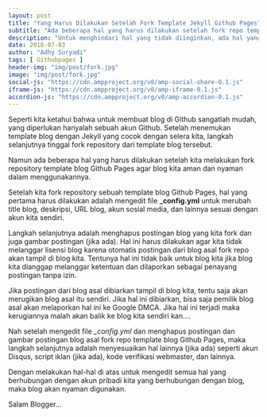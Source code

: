 ```yaml
---
layout: post
title: "Yang Harus Dilakukan Setelah Fork Template Jekyll Github Pages"
subtitle: "Ada beberapa hal yang harus dilakukan setelah fork repo template blog Jekyll."
description: "Untuk menghindari hal yang tidak diinginkan, ada hal yang harus dilakukan setelah fork repo template blog Jekyll."
date: 2016-07-03
author: "Adhy Suryadi"
tags: [ Githubpages ]
header-img: "img/post/fork.jpg"
image: "img/post/fork.jpg"
social-js: "https://cdn.ampproject.org/v0/amp-social-share-0.1.js"
iframe-js: "https://cdn.ampproject.org/v0/amp-iframe-0.1.js"
accordion-js: "https://cdn.ampproject.org/v0/amp-accordion-0.1.js"
---
```


Seperti kita ketahui bahwa untuk membuat blog di Github sangatlah mudah, yang diperlukan hanyalah sebuah akun Github. Setelah menemukan template blog dengan Jekyll yang cocok dengan selera kita, langkah selanjutnya tinggal fork repository dari template blog tersebut.

Namun ada beberapa hal yang harus dilakukan setelah kita melakukan fork repository template blog Github Pages agar blog kita aman dan nyaman dalam menggunakannya.

Setelah kita fork repository sebuah template blog Github Pages, hal yang pertama harus dilakukan adalah mengedit file **_config.yml** untuk merubah title blog, deskripsi, URL blog, akun sosial media, dan lainnya sesuai dengan akun kita sendiri.

Langkah selanjutnya adalah menghapus postingan blog yang kita fork dan juga gambar postingan (jika ada). Hal ini harus dilakukan agar kita tidak melanggar lisensi blog karena otomatis postingan dari blog asal fork repo akan tampil di blog kita. Tentunya hal ini tidak baik untuk blog kita jika blog kita dianggap melanggar ketentuan dan dilaporkan sebagai penayang postingan tanpa izin.

Jika postingan dari blog asal dibiarkan tampil di blog kita, tentu saja akan merugikan blog asal itu sendiri. Jika hal ini dibiarkan, bisa saja pemilik blog asal akan melaporkan hal ini ke Google DMCA. Jika hal ini terjadi maka kerugiannya malah akan balik ke blog kita sendiri kan....

Nah setelah mengedit file *_config.yml* dan menghapus postingan dan gambar postingan blog asal fork repo template blog Github Pages, maka langkah selanjutnya adalah menyesuaikan hal lainnya (jika ada) seperti akun Disqus, script iklan (jika ada), kode verifikasi webmaster, dan lainnya.

Dengan melakukan hal-hal di atas untuk mengedit semua hal yang berhubungan dengan akun pribadi kita yang berhubungan dengan blog, maka blog akan nyaman digunakan.

Salam Blogger...
